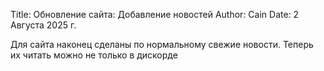 Title: Обновление сайта: Добавление новостей
Author: Cain
Date: 2 Августа 2025 г.

Для сайта наконец сделаны по нормальному свежие новости. Теперь их читать можно не только в дискорде